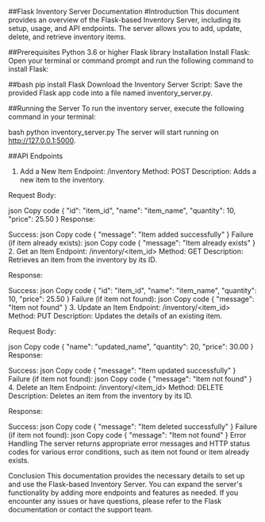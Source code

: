 ##Flask Inventory Server Documentation
#Introduction
This document provides an overview of the Flask-based Inventory Server, including its setup, usage, and API endpoints. The server allows you to add, update, delete, and retrieve inventory items.

##Prerequisites
Python 3.6 or higher
Flask library
Installation
Install Flask:
Open your terminal or command prompt and run the following command to install Flask:

##bash
pip install Flask
Download the Inventory Server Script:
Save the provided Flask app code into a file named inventory_server.py.

##Running the Server
To run the inventory server, execute the following command in your terminal:

bash
python inventory_server.py
The server will start running on http://127.0.0.1:5000.

##API Endpoints
1. Add a New Item
Endpoint: /inventory
Method: POST
Description: Adds a new item to the inventory.

Request Body:

json
Copy code
{
  "id": "item_id",
  "name": "item_name",
  "quantity": 10,
  "price": 25.50
}
Response:

Success:
json
Copy code
{
  "message": "Item added successfully"
}
Failure (if item already exists):
json
Copy code
{
  "message": "Item already exists"
}
2. Get an Item
Endpoint: /inventory/<item_id>
Method: GET
Description: Retrieves an item from the inventory by its ID.

Response:

Success:
json
Copy code
{
  "id": "item_id",
  "name": "item_name",
  "quantity": 10,
  "price": 25.50
}
Failure (if item not found):
json
Copy code
{
  "message": "Item not found"
}
3. Update an Item
Endpoint: /inventory/<item_id>
Method: PUT
Description: Updates the details of an existing item.

Request Body:

json
Copy code
{
  "name": "updated_name",
  "quantity": 20,
  "price": 30.00
}
Response:

Success:
json
Copy code
{
  "message": "Item updated successfully"
}
Failure (if item not found):
json
Copy code
{
  "message": "Item not found"
}
4. Delete an Item
Endpoint: /inventory/<item_id>
Method: DELETE
Description: Deletes an item from the inventory by its ID.

Response:

Success:
json
Copy code
{
  "message": "Item deleted successfully"
}
Failure (if item not found):
json
Copy code
{
  "message": "Item not found"
}
Error Handling
The server returns appropriate error messages and HTTP status codes for various error conditions, such as item not found or item already exists.

Conclusion
This documentation provides the necessary details to set up and use the Flask-based Inventory Server. You can expand the server's functionality by adding more endpoints and features as needed. If you encounter any issues or have questions, please refer to the Flask documentation or contact the support team.